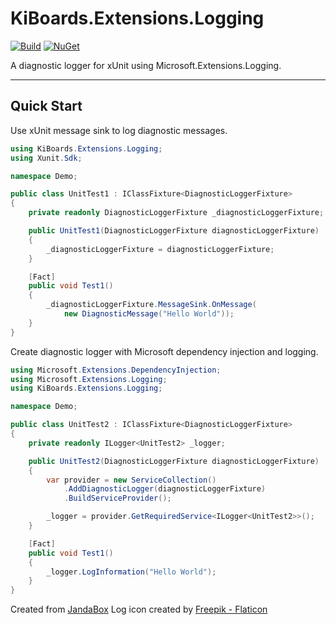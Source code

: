 # KiBoards.Extensions.Logging

[![Build](https://github.com/Jandini/KiBoards.Extensions.Logging/actions/workflows/build.yml/badge.svg)](https://github.com/Jandini/KiBoards.Extensions.Logging/actions/workflows/build.yml)
[![NuGet](https://github.com/Jandini/KiBoards.Extensions.Logging/actions/workflows/nuget.yml/badge.svg)](https://github.com/Jandini/KiBoards.Extensions.Logging/actions/workflows/nuget.yml)

A diagnostic logger for xUnit using Microsoft.Extensions.Logging.

---
## Quick Start

Use xUnit message sink to log diagnostic messages.

```c#
using KiBoards.Extensions.Logging;
using Xunit.Sdk;

namespace Demo;

public class UnitTest1 : IClassFixture<DiagnosticLoggerFixture>
{
    private readonly DiagnosticLoggerFixture _diagnosticLoggerFixture;

    public UnitTest1(DiagnosticLoggerFixture diagnosticLoggerFixture)
    {
        _diagnosticLoggerFixture = diagnosticLoggerFixture;
    }

    [Fact]
    public void Test1()
    {
        _diagnosticLoggerFixture.MessageSink.OnMessage(
        	new DiagnosticMessage("Hello World"));
    }
}
```

Create diagnostic logger with Microsoft dependency injection and logging.

```c#
using Microsoft.Extensions.DependencyInjection;
using Microsoft.Extensions.Logging;
using KiBoards.Extensions.Logging;

namespace Demo;

public class UnitTest2 : IClassFixture<DiagnosticLoggerFixture>
{
    private readonly ILogger<UnitTest2> _logger;

    public UnitTest2(DiagnosticLoggerFixture diagnosticLoggerFixture)
    {
        var provider = new ServiceCollection()
            .AddDiagnosticLogger(diagnosticLoggerFixture)
            .BuildServiceProvider();

        _logger = provider.GetRequiredService<ILogger<UnitTest2>>();
    }

    [Fact]
    public void Test1()
    {
        _logger.LogInformation("Hello World");
    }
}
```



Created from [JandaBox](https://github.com/Jandini/JandaBox)
Log icon created by [Freepik - Flaticon](https://www.flaticon.com/free-icons/log)